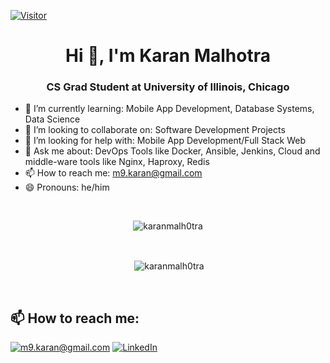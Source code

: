 [![Visitor](https://visitor-badge.laobi.icu/badge?page_id=karanmalh0tra.karanmalh0tra)](https://github.com/karanmalh0tra)
<h1 align="center">Hi 👋, I'm Karan Malhotra</h1>
<h3 align="center">CS Grad Student at University of Illinois, Chicago </h3>

- 🌱 I’m currently learning: Mobile App Development, Database Systems, Data Science
- 👯 I’m looking to collaborate on: Software Development Projects
- 🤔 I’m looking for help with: Mobile App Development/Full Stack Web
- 💬 Ask me about: DevOps Tools like Docker, Ansible, Jenkins, Cloud and middle-ware tools like Nginx, Haproxy, Redis
- 📫 How to reach me: m9.karan@gmail.com
- 😄 Pronouns: he/him

<br>
<div align="center">
<p><img align="center" src="https://github-readme-stats.vercel.app/api/top-langs/?username=karanmalh0tra&layout=compact&hide=html" alt="karanmalh0tra" /></p>
<br>
<p>&nbsp;<img align="center" src="https://github-readme-stats.vercel.app/api?username=karanmalh0tra&show_icons=true" alt="karanmalh0tra" /></p>
</div>

<br>
<h2>📫 How to reach me:</h2>

<a href="mailto:m9.karan@gmail.com">![m9.karan@gmail.com](https://img.shields.io/badge/Gmail-D14836?style=for-the-badge&logo=gmail&logoColor=white)</a> <a href="https://www.linkedin.com/in/karanmalhotra09/">![LinkedIn](https://img.shields.io/badge/LinkedIn-0077B5?style=for-the-badge&logo=linkedin&logoColor=white)</a>
